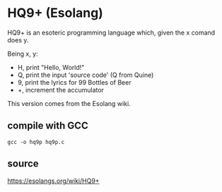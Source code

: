 # HQ9+ (Esolang)

HQ9+ is an esoteric programming language which, given the x comand does y.

Being x, y: 

- H, print "Hello, World!"
- Q, print the input 'source code' (Q from Quine)
- 9, print the lyrics for 99 Bottles of Beer
- +, increment the accumulator

This version comes from the Esolang wiki.

## compile with GCC 

`gcc -o hq9p hq9p.c`

## source 

https://esolangs.org/wiki/HQ9+


